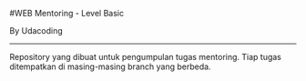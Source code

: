 #WEB Mentoring - Level Basic

By Udacoding

---

Repository yang dibuat untuk pengumpulan tugas mentoring.
Tiap tugas ditempatkan di masing-masing branch yang berbeda.
